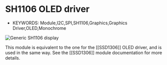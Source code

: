 <!--- Copyright (c) 2015 J H Richards. See the file LICENSE for copying permission. -->
SH1106 OLED driver
=====================

* KEYWORDS: Module,I2C,SPI,SH1106,Graphics,Graphics Driver,OLED,Monochrome

![Generic SH1106 display](SSH1106/SH1106.jpg)

This module is equivalent to the one for the [[SSD1306]] OLED driver, and is used in the same way.
See the [[SSD1306]] module documentation for more details.
